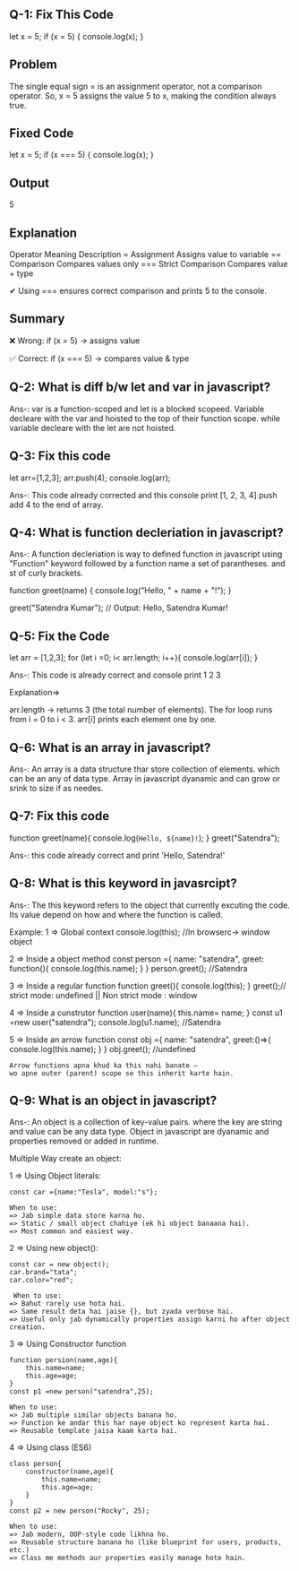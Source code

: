 Q-1: Fix This Code
------------------
let x = 5;
if (x = 5) {
  console.log(x);
}

Problem
----------
The single equal sign = is an assignment operator, not a comparison operator.
So, x = 5 assigns the value 5 to x, making the condition always true.

Fixed Code
----------
let x = 5;
if (x === 5) {
  console.log(x);
}

Output
-------
5

Explanation
-----------
Operator	Meaning	Description
=	Assignment	Assigns value to variable
==	Comparison	Compares values only
===	Strict Comparison	Compares value + type

✔ Using === ensures correct comparison and prints 5 to the console.

Summary
----------
❌ Wrong: if (x = 5) → assigns value

✅ Correct: if (x === 5) → compares value & type

Q-2: What is diff b/w let and var in javascript?
---------------

Ans-: var is a function-scoped and let is a blocked scopeed. Variable decleare with the var and hoisted to the top of their function scope. while variable decleare with the let are not hoisted.


Q-3: Fix this code
----------------
let arr=[1,2,3];
arr.push(4);
console.log(arr);

Ans-: This code already corrected and this console print [1, 2, 3, 4]
       push add 4 to the  end of array.

Q-4: What is function decleriation in javascript?
--------------------------------------------------

Ans-: A function decleriation is way to defined function in javascript using "Function" keyword followed by a function name a set of parantheses. and st of curly brackets.

function greet(name) {
  console.log("Hello, " + name + "!");
}

greet("Satendra Kumar");  // Output: Hello, Satendra Kumar!

Q-5: Fix the Code
-----------------
let arr = [1,2,3];
for (let i =0; i< arr.length; i++){
    console.log(arr[i]);
}

Ans-: This code is already correct and console print 
      1
      2
      3
       
Explanation=>

arr.length → returns 3 (the total number of elements).
The for loop runs from i = 0 to i < 3.
arr[i] prints each element one by one.

Q-6: What is an array in javascript?
-------------------------------------
Ans-: An array is a data structure thar store  collection of elements. which can be an any of data type.
 Array in javascript dyanamic and can grow or srink to size if as needes.


Q-7: Fix this code
------------------
function greet(name){
    console.log(`Hello, ${name}!`);
}
greet("Satendra");

Ans-: this code already correct and print 'Hello, Satendra!'

Q-8: What is this keyword in javasrcipt?
-------------------------------------------
Ans-: The this keyword refers to the object that currently excuting the code. Its value depend on how and where the function is called.

Example: 
1 =>  Global context
      console.log(this); //In browserc-> window object

2 =>  Inside a object method
      const person ={
        name: "satendra",
        greet: function(){
            console.log(this.name);
        }
      }
      person.greet(); //Satendra

3 => Inside a regular function
     function greet(){
        console.log(this);
     }
     greet();// strict mode: undefined  || Non strict mode : window

4 => Inside a cunstrutor
     function user(name){
          this.name= name;
     }
     const u1 =new user("satendra");
    console.log(u1.name); //Satendra

5 => Inside an arrow function
     const obj ={
        name: "satendra",
        greet:()=>{
            console.log(this.name);
        }
     }
     obj.greet();   //undefined
  
    Arrow functions apna khud ka this nahi banate —
    wo apne outer (parent) scope se this inherit karte hain.

Q-9: What is an object in javascript?
-------------------------------------
Ans-: An object is a collection of key-value pairs. where the key are string and value can be any data type. Object in javascript are dyanamic and properties removed or added in runtime.

Multiple Way create an object:

1 => Using Object literals:

    const car ={name:"Tesla", model:"s"};

    When to use:
    => Jab simple data store karna ho.
    => Static / small object chahiye (ek hi object banaana hai).
    => Most common and easiest way.

2 => Using new object():

    const car = new object();
    car.brand="tata";
    car.color="red";

     When to use:
    => Bahut rarely use hota hai.
    => Same result deta hai jaise {}, but zyada verbose hai.
    => Useful only jab dynamically properties assign karni ho after object creation.

3 => Using Constructor function

    function persion(name,age){
        this.name=name;
        this.age=age;
    }
    const p1 =new person("satendra",25);

    When to use:
    => Jab multiple similar objects banana ho.
    => Function ke andar this har naye object ko represent karta hai.
    => Reusable template jaisa kaam karta hai.

 4 => Using class (ES6)

    class person{
        constructor(name,age){
            this.name=name;
            this.age=age;
        }
    }
    const p2 = new person("Rocky", 25);

    When to use:
    => Jab modern, OOP-style code likhna ho. 
    => Reusable structure banana ho (like blueprint for users, products, etc.) 
    => Class me methods aur properties easily manage hote hain.

